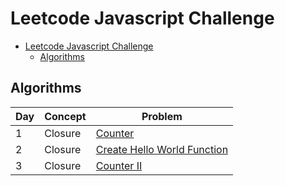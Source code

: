 # Leetcode Javascript Challenge

- [Leetcode Javascript Challenge](#leetcode-javascript-challenge)
  - [Algorithms](#algorithms)

## Algorithms

| Day | Concept | Problem                                                            |
| --- | ------- | ------------------------------------------------------------------ |
| 1   | Closure | [Counter](./solutions/counter.js)                                  |
| 2   | Closure | [Create Hello World Function](./solutions/hello-world-function.js) |
| 3   | Closure | [Counter II](./solutions/counter-ii.js)                            |
